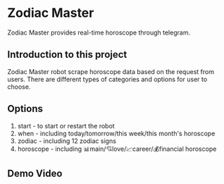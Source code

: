 # Zodiac Master
Zodiac Master provides real-time horoscope through telegram.

## Introduction to this project
Zodiac Master robot scrape horoscope data based on the request from users.
There are different types of categories and options for user to choose.

## Options
1. start - to start or restart the robot
2. when - including today/tomorrow/this week/this month's horoscope
3. zodiac - including 12 zodiac signs
4. horoscope - including 📊main/💘love/📈career/💰financial horoscope

## Demo Video
